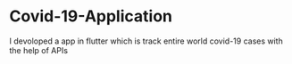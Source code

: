 # Covid-19-Application
I devoloped a app in flutter which is track entire world covid-19 cases with the help of APIs
